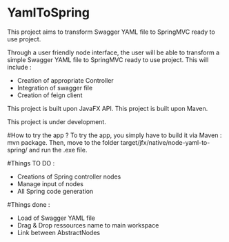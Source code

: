 # YamlToSpring
This project aims to transform Swagger YAML file to SpringMVC ready to use project.

Through a user friendly node interface, the user will be able to transform a simple Swagger YAML file to SpringMVC ready to use project.
This will include :
* Creation of appropriate Controller
* Integration of swagger file
* Creation of feign client

This project is built upon JavaFX API.
This project is built upon Maven.

This project is under development.

#How to try the app ?
To try the app, you simply have to build it via Maven : mvn package.
Then, move to the folder target/jfx/native/node-yaml-to-spring/ and run the .exe file.

#Things TO DO :
* Creations of Spring controller nodes
* Manage input of nodes
* All Spring code generation

#Things done :
* Load of Swagger YAML file
* Drag & Drop ressources name to main workspace
* Link between AbstractNodes
